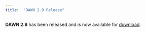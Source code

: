 ```yaml
---
title:  "DAWN 2.9 Release"
---
```

**DAWN 2.9** has been released and is now available for [download](http://dawnsci.org/downloads/).
